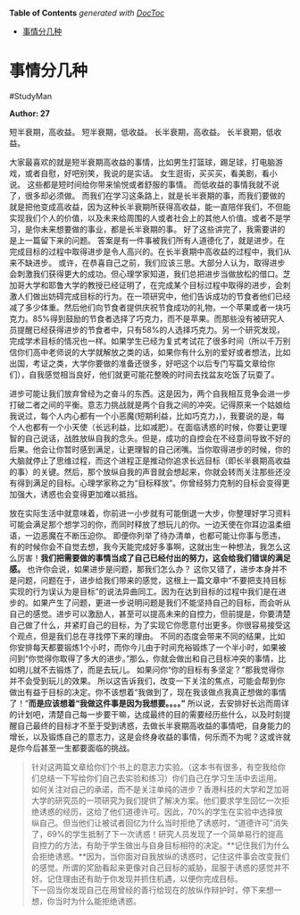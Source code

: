 <!-- START doctoc generated TOC please keep comment here to allow auto update -->
<!-- DON'T EDIT THIS SECTION, INSTEAD RE-RUN doctoc TO UPDATE -->
**Table of Contents**  *generated with [DocToc](https://github.com/thlorenz/doctoc)*

- [事情分几种](#%E4%BA%8B%E6%83%85%E5%88%86%E5%87%A0%E7%A7%8D)

<!-- END doctoc generated TOC please keep comment here to allow auto update -->

# 事情分几种
#StudyMan

**Author: 27**

短半衰期，高收益。
短半衰期，低收益。
长半衰期，高收益。
长半衰期，低收益。

大家最喜欢的就是短半衰期高收益的事情，比如男生打篮球，踢足球，打电脑游戏，或者自慰，好吧别笑，我说的是实话。
女生逛街，买买买，看美剧，看小说。
这些都是短时间给你带来愉悦或者舒服的事情。
而低收益的事情我就不说了，很多却必须做。
而我们在学习这条路上，就是长半衰期的事，而我们要做的就是把他变成高收益，因为这种长半衰期所获得高收益，能一直陪伴我们，不但能实现我们个人的价值，以及未来给周围的人或者社会上的其他人价值。或者不是学习，是你未来想要做的事业，都是长半衰期的事。
好了这些讲完了，我需要讲的是上一篇留下来的问题。
答案是有一件事被我们所有人道德化了，就是进步。在完成目标的过程中取得进步是令人高兴的。在长半衰期中高收益的过程中，我们从来不缺进步。
或许，在恭喜自己之前，我们应该三思。大部分人认为，取得进步会刺激我们获得更大的成功。但心理学家知道，我们总把进步当做放松的借口。芝加哥大学和耶鲁大学的教授已经证明了，在完成某个目标过程中取得的进步，会刺激人们做出妨碍完成目标的行为。在一项研究中，他们告诉成功的节食者他们已经减了多少体重。然后他们向节食者提供庆祝节食成功的礼物，一个苹果或者一块巧克力。85%得到鼓励的节食者选择了巧克力，而不是苹果。而那些没有被研究人员提醒已经获得进步的节食者中，只有58%的人选择巧克力。另一个研究发现，完成学术目标的情况也一样。如果学生已经为复式考试花了很多时间（所以千万别信你们高中老师说的大学就解放之类的话，如果你有什么别的爱好或者想法，比如出国，考证之类，大学你要做的准备还很多，好吧这个以后专门写篇文章给你们），自我感觉相当良好，他们就更可能花整晚的时间去找盆友吃饭了玩耍了。

进步可能让我们放弃曾经为之奋斗的东西。这是因为，两个自我相互竞争会进一步打破二者之间的平衡。意志力挑战就是两个自我之间的冲突。记得原来一个姑娘给我说过，每个人内心都有一个小恶魔(短期利益，比如巧克力，)，我要说的是，每个人也都有一个小天使（长远利益，比如减肥）。在面临诱惑的时候，你要让更理智的自己说话，战胜放纵自我的念头。但是，成功的自控会在不经意间导致不好的后果。他会让你暂时感到满足，让更理智的自己闭嘴。当你取得进步的时候，你的大脑就停止了思维过程，而这个进程正是推动你追求长远目标（即长半衰期高收益的事）的关键。然后，那个放纵自我的声音就会想起来，你就会转而关注那些还没有得到满足的目标。心理学家称之为“目标释放”。你曾经努力克制的目标会变得更加强大，诱惑也会变得更加难以抵挡。

放在实际生活中就意味着，你前进一小步就有可能倒退一大步，你整理好学习资料可能会满足那个想学习的你，而同时释放了想玩儿的你。一边天使在你耳边温柔细语，一边恶魔在不断压迫你。
即便你列举了待办清单，也都可能让你事与愿违，有的时候你会不自觉去想，我今天能完成好多事啊，这就出生一种想法，我怎么这么厉害！**我们把需要做的事情当成了自己已经付出的努力，这会给我们错误的满足感。**
也许你会说，如果进步是问题，那我们怎么办？
这你又错了，进步本身并不是问题，问题在于，进步给我们带来的感觉，这根上一篇文章中“不要把支持目标实现的行为误认为是目标”的说法异曲同工。因为在达到目标的过程中我们是在进步的。如果产生了问题，更进一步说明问题是我们不能坚持自己的目标，而会听从自己的感觉。进步可以激励人，甚至可以提高未来的自控力，但前提是，你要清楚自己做了什么，并紧盯自己的目标，为了实现它你愿意付出更多。你很容易接受这个观点，但是我们总在寻找停下来的理由。
不同的态度会带来不同的结果，比如你安排每天都要锻炼1个小时，而你今儿由于时间充裕锻炼了一个半小时，如果被问到“你觉得你取得了多大的进步。”那么，你就会做出和自己目标冲突的事情，比如明儿就不去锻炼了，而是去玩儿。
如果问你“你的目标有多坚定？”那我觉得你并不会受到玩儿的效果。
所以这告诉我们，改变一下关注的焦点，可能会帮到你做出有益于目标的决定。你不该想着“我做到了，现在我该做点我真正想做的事情了！”**而是应该想着“我做这件事是因为我想要。。。。”**
所以说，去安排好长远而周详的计划吧，清楚自己每一步要干嘛，达成最终的目的需要经历些什么，以及时刻提醒自己最终的目标才不至于受到诱惑，去做长半衰期高收益的事情吧，自身能力的增长，以及锻炼自己的意志力，这是会终身收益的事情，何乐而不为呢？这或许就是你今后甚至一生都要面临的挑战。


> 针对这两篇文章给你们个书上的意志力实验。（这本书有很多，有空我给你们总结一下写给你们自己去实验和练习）你们自己在学习生活中去运用。  
> 如何关注对自己的承诺，而不是关注单纯的进步？香港科技的大学和芝加哥大学的研究员的一项研究为我们提供了解决方案。他们要求学生回忆一次拒绝诱惑的经历，这给了他们道德许可。因此，70%的学生在实验中选择放纵自己。但当他们让被试者回忆为什么当时拒绝了诱惑时，“道德许可”消失了，69%的学生抵制了下一次诱惑！研究人员发现了一个简单易行的提高自控力的方法，有助于学生做出与自身目标相符的决定。**记住我们为什么会拒绝诱惑。**因为，当你面对自我放纵的诱惑时，记住这件事会改变我们的感觉。所谓的奖励看起来更像对自己目标的威胁，屈服于诱惑的感觉并不好。记住理由还有助于你发现并抓住机遇，以便你完成目标。  
> 下一回当你发现自己在用曾经的善行给现在的放纵作辩护时，停下来想一想，你当时为什么能拒绝诱惑。  